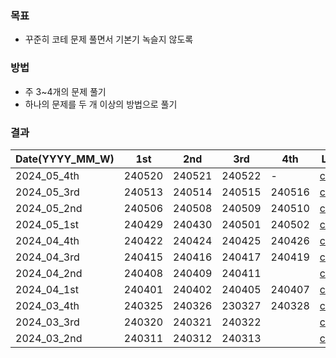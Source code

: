### 목표
- 꾸준히 코테 문제 풀면서 기본기 녹슬지 않도록

### 방법
- 주 3~4개의 문제 풀기
- 하나의 문제를 두 개 이상의 방법으로 풀기

### 결과
| Date(YYYY_MM_W) | 1st | 2nd | 3rd | 4th | Link |
| -------------| ------- | ------- | ------- | ------- | ---------------- |
| 2024_05_4th | 240520 | 240521 | 240522 | - | [code](/2024_05_4th.ipynb) |
| 2024_05_3rd | 240513 | 240514 | 240515| 240516 | [code](/2024_05_3rd.ipynb) |
| 2024_05_2nd | 240506 | 240508 | 240509 | 240510 | [code](/2024_05_2nd.ipynb) |
| 2024_05_1st | 240429 | 240430 | 240501 | 240502 | [code](/2024_05_1st.ipynb) |
| 2024_04_4th | 240422 | 240424 | 240425 | 240426 | [code](/2024_04_4th.ipynb) |
| 2024_04_3rd | 240415 | 240416 | 240417 | 240419 | [code](/2024_04_3rd.ipynb) |
| 2024_04_2nd | 240408 | 240409 | 240411 |  | [code](/2024_04_2nd.ipynb) |
| 2024_04_1st | 240401 | 240402 | 240405 | 240407 | [code](/2024_04_1st.ipynb) |
| 2024_03_4th | 240325 | 240326 | 230327 | 240328 | [code](/2024_03_4th.ipynb) |
| 2024_03_3rd | 240320 | 240321 | 240322 |  | [code](/2024_03_3rd.ipynb) |
| 2024_03_2nd | 240311 | 240312 | 240313 |  | [code](/2024_03_2nd.ipynb) |